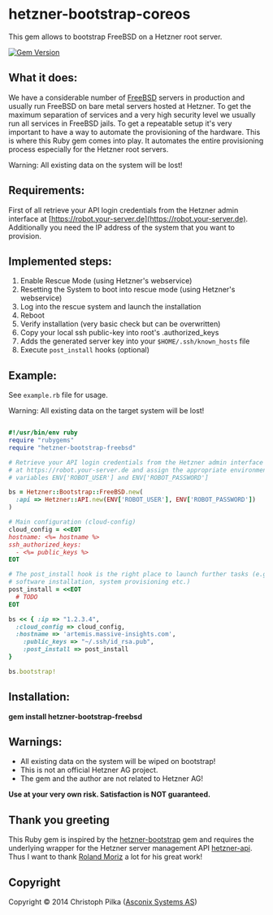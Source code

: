 # hetzner-bootstrap-coreos

This gem allows to bootstrap FreeBSD on a Hetzner root server.

[![Gem Version](https://badge.fury.io/rb/hetzner-bootstrap-coreos.png)](http://badge.fury.io/rb/hetzner-bootstrap-coreos)

## What it does:

We have a considerable number of [FreeBSD](http://www.freebsd.org) servers in production and usually run FreeBSD on bare metal servers hosted at Hetzner. To get the maximum separation of services and a very high security level we usually run all services in FreeBSD jails. To get a repeatable setup it's very important to have a way to automate the provisioning of the hardware. This is where this Ruby gem comes into play. It automates the entire provisioning process especially for the Hetzner root servers.

Warning: All existing data on the system will be lost!

## Requirements:

First of all retrieve your API login credentials from the Hetzner admin interface at [https://robot.your-server.de](https://robot.your-server.de). Additionally you need the IP address of the system that you want to provision.

## Implemented steps:

1. Enable Rescue Mode (using Hetzner's webservice)
2. Resetting the System to boot into rescue mode (using Hetzner's webservice)
3. Log into the rescue system and launch the installation
4. Reboot
5. Verify installation (very basic check but can be overwritten)
6. Copy your local ssh public-key into root's .authorized_keys
7. Adds the generated server key into your `$HOME/.ssh/known_hosts` file
8. Execute `post_install` hooks (optional)

## Example:

See `example.rb` file for usage.

Warning: All existing data on the target system will be lost!

```ruby

#!/usr/bin/env ruby
require "rubygems"
require "hetzner-bootstrap-freebsd"

# Retrieve your API login credentials from the Hetzner admin interface
# at https://robot.your-server.de and assign the appropriate environment
# variables ENV['ROBOT_USER'] and ENV['ROBOT_PASSWORD']

bs = Hetzner::Bootstrap::FreeBSD.new(
  :api => Hetzner::API.new(ENV['ROBOT_USER'], ENV['ROBOT_PASSWORD'])
)

# Main configuration (cloud-config)
cloud_config = <<EOT
hostname: <%= hostname %>
ssh_authorized_keys:
  - <%= public_keys %>
EOT

# The post_install hook is the right place to launch further tasks (e.g.
# software installation, system provisioning etc.)
post_install = <<EOT
  # TODO
EOT

bs << { :ip => "1.2.3.4",
  :cloud_config => cloud_config,
  :hostname => 'artemis.massive-insights.com',
    :public_keys => "~/.ssh/id_rsa.pub",
    :post_install => post_install
}

bs.bootstrap!

```

Installation:
-------------

**gem install hetzner-bootstrap-freebsd**

Warnings:
---------

* All existing data on the system will be wiped on bootstrap!
* This is not an official Hetzner AG project.
* The gem and the author are not related to Hetzner AG!

**Use at your very own risk. Satisfaction is NOT guaranteed.**

## Thank you greeting

This Ruby gem is inspired by the [hetzner-bootstrap](https://github.com/rmoriz/hetzner-bootstrap) gem and requires the underlying wrapper for the Hetzner server management API [hetzner-api](https://github.com/rmoriz/hetzner-api). Thus I want to thank [Roland Moriz](https://roland.io/developer) a lot for his great work!

Copyright
---------

Copyright © 2014 Christoph Pilka ([Asconix Systems AS](https://www.asconix.com))
